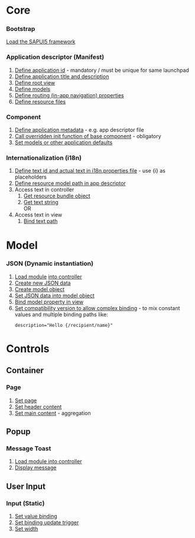 # Core

### Bootstrap
[Load the SAPUI5 framework](src/sapui5-walkthrough/webapp/index.html#L7-L17)

### Application descriptor (Manifest)
1. [Define application id](src/sapui5-walkthrough/webapp/manifest.json#L4) - mandatory / must be unique for same launchpad
2. [Define application title and description](src/sapui5-walkthrough/webapp/manifest.json#L6-L8)
3. [Define root view](src/sapui5-walkthrough/webapp/manifest.json#L22-L27)
4. [Define models](src/sapui5-walkthrough/webapp/manifest.json#L38-L49)
5. [Define routing (in-app navigation) properties](src/sapui5-walkthrough/webapp/manifest.json#L50-L78)
6. [Define resource files](src/sapui5-walkthrough/webapp/manifest.json#L79-L83)

### Component
1. [Define application metadata](src/sapui5-walkthrough/webapp/Component.js#L11-L13) - e.g. app descriptor file
2. [Call overridden init function of base component](src/sapui5-walkthrough/webapp/Component.js#L17) - obligatory
3. [Set models or other application defaults](src/sapui5-walkthrough/webapp/Component.js#L20-L26)

### Internationalization (i18n)
1. [Define text id and actual text in i18n.properties file](src/sapui5-walkthrough/webapp/i18n/i18n.properties#L7) - use {i} as placeholders
2. [Define resource model path in app descriptor](src/sapui5-walkthrough/webapp/manifest.json#L39-L44)
3. Access text in controller
    1. [Get resource bundle object](src/sapui5-walkthrough/webapp/controller/HelloPanel.controller.js#L11)
    2. [Get text string](src/sapui5-walkthrough/webapp/controller/HelloPanel.controller.js#L13)  
OR  
4. Access text in view
    1. [Bind text path](src/sapui5-walkthrough/webapp/view/HelloPanel.view.xml#L15)

# Model

### JSON (Dynamic instantiation)
1. [Load module](src/sapui5-walkthrough/webapp/Component.js#L3) [into controller](src/sapui5-walkthrough/webapp/Component.js#L6)
2. [Create new JSON data](src/sapui5-walkthrough/webapp/Component.js#L20-L24)
3. [Create model object](src/sapui5-walkthrough/webapp/Component.js#L25)
4. [Set JSON data into model object](src/sapui5-walkthrough/webapp/Component.js#L26)
5. [Bind model property in view](src/sapui5-walkthrough/webapp/view/HelloPanel.view.xml#L23)
6. [Set compatibility version to allow complex binding](src/sapui5-walkthrough/webapp/index.html#L15) - to mix constant values and multiple binding paths like:
   ```
   description="Hello {/recipient/name}"
   ```

# Controls

## Container

### Page
1. [Set page](src/sapui5-walkthrough/webapp/view/Overview.view.xml#L5-L15)
2. [Set header content](src/sapui5-walkthrough/webapp/view/Overview.view.xml#L6-L10)
3. [Set main content](src/sapui5-walkthrough/webapp/view/Overview.view.xml#L11-L14) - aggregation

## Popup

### Message Toast
1. [Load module into controller](src/sapui5-walkthrough/webapp/controller/HelloPanel.controller.js#L3-L4)
2. [Display message](src/sapui5-walkthrough/webapp/controller/HelloPanel.controller.js#L16)

## User Input

### Input (Static)
1. [Set value binding](src/sapui5-walkthrough/webapp/view/HelloPanel.view.xml#L23)
2. [Set binding update trigger](src/sapui5-walkthrough/webapp/view/HelloPanel.view.xml#L24)
3. [Set width](src/sapui5-walkthrough/webapp/view/HelloPanel.view.xml#L25)